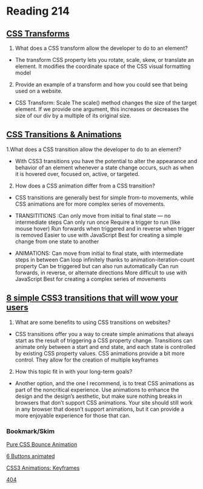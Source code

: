 # Reading 214

## [CSS Transforms](https://learn.shayhowe.com/advanced-html-css/css-transforms/)

1. What does a CSS transform allow the developer to do to an element?
- The transform CSS property lets you rotate, scale, skew, or translate an element. It modifies the coordinate space of the CSS visual formatting model

2. Provide an example of a transform and how you could see that being used on a website.
- CSS Transform: Scale The scale() method changes the size of the target element. If we provide one argument, this increases or decreases the size of our div by a multiple of its original size.

## [CSS Transitions & Animations](https://learn.shayhowe.com/advanced-html-css/transitions-animations/)

1.What does a CSS transition allow the developer to do to an element?
- With CSS3 transitions you have the potential to alter the appearance and behavior of an element whenever a state change occurs, such as when it is hovered over, focused on, active, or targeted.

2. How does a CSS animation differ from a CSS transition?
-  CSS transitions are generally best for simple from-to movements, while CSS animations are for more complex series of movements.
-  TRANSITITIONS :Can only move from initial to final state — no intermediate steps
Can only run once
Require a trigger to run (like mouse hover)
Run forwards when triggered and in reverse when trigger is removed
Easier to use with JavaScript
Best for creating a simple change from one state to another

- ANIMATIONS: Can move from initial to final state, with intermediate steps in between
Can loop infinitely thanks to animation-iteration-count property
Can be triggered but can also run automatically
Can run forwards, in reverse, or alternate directions
More difficult to use with JavaScript
Best for creating a complex series of movements

## [8 simple CSS3 transitions that will wow your users](https://www.webdesignerdepot.com/2014/05/8-simple-css3-transitions-that-will-wow-your-users/)

1. What are some benefits to using CSS transitions on websites?
- CSS transitions offer you a way to create simple animations that always start as the result of triggering a CSS property change. Transitions can animate only between a start and end state, and each state is controlled by existing CSS property values. CSS animations provide a bit more control. They allow for the creation of multiple keyframes

2. How this topic fit in with your long-term goals?
- Another option, and the one I recommend, is to treat CSS animations as part of the noncritical experience. Use animations to enhance the design and the design’s aesthetic, but make sure nothing breaks in browsers that don’t support CSS animations. Your site should still work in any browser that doesn’t support animations, but it can provide a more enjoyable experience for those that can.

### Bookmark/Skim

[Pure CSS Bounce Animation](https://codepen.io/dp_lewis/pen/QWMxRR)

[6 Buttons animated](https://codepen.io/retyui/pen/ByoaXV)

[CSS3 Animations: Keyframes](https://codepen.io/akshaychauhan/pen/dyBqVo)

[404](https://codepen.io/kieranfivestars/pen/MYdQxX)
